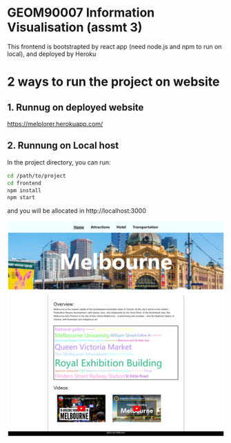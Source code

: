 # GEOM90007 Information Visualisation (assmt 3)

This frontend is bootstrapted by react app (need node.js and npm to run on local), and deployed by Heroku




# 2 ways to run the project on website


## 1. Runnug on deployed website

https://melplorer.herokuapp.com/ 

## 2. Runnung on Local host

In the project directory, you can run:
```sh
cd /path/to/project
cd frontend
npm install
npm start
```
and you will be allocated in http://localhost:3000

<img src="./frontend/src/graph/home.png">